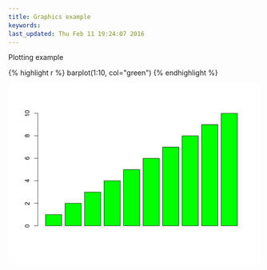 ```yaml
---
title: Graphics example
keywords: 
last_updated: Thu Feb 11 19:24:07 2016
---
```


Plotting example

{% highlight r %}
barplot(1:10, col="green")
{% endhighlight %}

![](Rbasics_images/plot_example-1.png)

